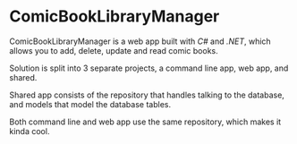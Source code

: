 # ComicBookLibraryManager
ComicBookLibraryManager is a web app built with *C#* and *.NET*, which allows you to add, delete, update and read comic books.

Solution is split into 3 separate projects, a command line app, web app, and shared.

Shared app consists of the repository that handles talking to the database, and models that model the database tables.

Both command line and web app use the same repository, which makes it kinda cool.
